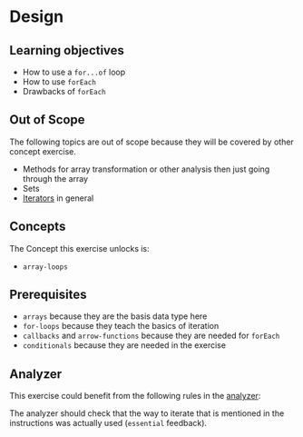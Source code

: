 # Design

## Learning objectives

- How to use a `for...of` loop
- How to use `forEach`
- Drawbacks of `forEach`

## Out of Scope

The following topics are out of scope because they will be covered by other concept exercise.

- Methods for array transformation or other analysis then just going through the array
- Sets
- [Iterators][mdn-iterators] in general

## Concepts

The Concept this exercise unlocks is:

- `array-loops`

## Prerequisites

- `arrays` because they are the basis data type here
- `for-loops` because they teach the basics of iteration
- `callbacks` and `arrow-functions` because they are needed for `forEach`
- `conditionals` because they are needed in the exercise

## Analyzer

This exercise could benefit from the following rules in the [analyzer][analyzer]:

The analyzer should check that the way to iterate that is mentioned in the instructions was actually used (`essential` feedback).

[analyzer]: https://github.com/exercism/javascript-analyzer
[mdn-iterators]: https://developer.mozilla.org/en-US/docs/Web/JavaScript/Reference/Iteration_protocols#the_iterable_protocol
